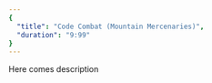 ```yaml
---
{
  "title": "Code Combat (Mountain Mercenaries)",
  "duration": "9:99"
}
---
```


Here comes description
